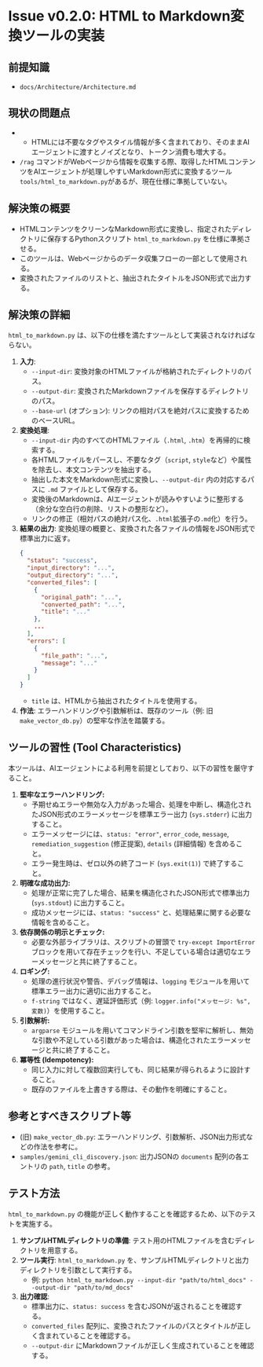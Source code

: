 # Issue v0.2.0: HTML to Markdown変換ツールの実装

## 前提知識
- `docs/Architecture/Architecture.md`

## 現状の問題点
- - HTMLには不要なタグやスタイル情報が多く含まれており、そのままAIエージェントに渡すとノイズとなり、トークン消費も増大する。
- `/rag` コマンドがWebページから情報を収集する際、取得したHTMLコンテンツをAIエージェントが処理しやすいMarkdown形式に変換するツール`tools/html_to_markdown.py`があるが、現在仕様に準拠していない。


## 解決策の概要
- HTMLコンテンツをクリーンなMarkdown形式に変換し、指定されたディレクトリに保存するPythonスクリプト `html_to_markdown.py` を仕様に準拠させる。
- このツールは、Webページからのデータ収集フローの一部として使用される。
- 変換されたファイルのリストと、抽出されたタイトルをJSON形式で出力する。

## 解決策の詳細
`html_to_markdown.py` は、以下の仕様を満たすツールとして実装されなければならない。

1.  **入力**:
    - `--input-dir`: 変換対象のHTMLファイルが格納されたディレクトリのパス。
    - `--output-dir`: 変換されたMarkdownファイルを保存するディレクトリのパス。
    - `--base-url` (オプション): リンクの相対パスを絶対パスに変換するためのベースURL。
2.  **変換処理**:
    - `--input-dir` 内のすべてのHTMLファイル（`.html`, `.htm`）を再帰的に検索する。
    - 各HTMLファイルをパースし、不要なタグ（`script`, `style`など）や属性を除去し、本文コンテンツを抽出する。
    - 抽出した本文をMarkdown形式に変換し、`--output-dir` 内の対応するパスに `.md` ファイルとして保存する。
    - 変換後のMarkdownは、AIエージェントが読みやすいように整形する（余分な空白行の削除、リストの整形など）。
    - リンクの修正（相対パスの絶対パス化、`.html`拡張子の`.md`化）を行う。
3.  **結果の出力**: 変換処理の概要と、変換された各ファイルの情報をJSON形式で標準出力に返す。
    ```json
    {
      "status": "success",
      "input_directory": "...",
      "output_directory": "...",
      "converted_files": [
        {
          "original_path": "...",
          "converted_path": "...",
          "title": "..."
        },
        ...
      ],
      "errors": [
        {
          "file_path": "...",
          "message": "..."
        }
      ]
    }
    ```
    - `title` は、HTMLから抽出されたタイトルを使用する。
4.  **作法**: エラーハンドリングや引数解析は、既存のツール（例: 旧 `make_vector_db.py`）の堅牢な作法を踏襲する。

## ツールの習性 (Tool Characteristics)
本ツールは、AIエージェントによる利用を前提としており、以下の習性を厳守すること。

1.  **堅牢なエラーハンドリング:**
    *   予期せぬエラーや無効な入力があった場合、処理を中断し、構造化されたJSON形式のエラーメッセージを標準エラー出力 (`sys.stderr`) に出力すること。
    *   エラーメッセージには、`status: "error"`, `error_code`, `message`, `remediation_suggestion` (修正提案), `details` (詳細情報) を含めること。
    *   エラー発生時は、ゼロ以外の終了コード (`sys.exit(1)`) で終了すること。
2.  **明確な成功出力:**
    *   処理が正常に完了した場合、結果を構造化されたJSON形式で標準出力 (`sys.stdout`) に出力すること。
    *   成功メッセージには、`status: "success"` と、処理結果に関する必要な情報を含めること。
3.  **依存関係の明示とチェック:**
    *   必要な外部ライブラリは、スクリプトの冒頭で `try-except ImportError` ブロックを用いて存在チェックを行い、不足している場合は適切なエラーメッセージと共に終了すること。
4.  **ロギング:**
    *   処理の進行状況や警告、デバッグ情報は、`logging` モジュールを用いて標準エラー出力に適切に出力すること。
    *   `f-string` ではなく、遅延評価形式（例: `logger.info("メッセージ: %s", 変数)`）を使用すること。
5.  **引数解析:**
    *   `argparse` モジュールを用いてコマンドライン引数を堅牢に解析し、無効な引数や不足している引数があった場合は、構造化されたエラーメッセージと共に終了すること。
6.  **冪等性 (Idempotency):**
    *   同じ入力に対して複数回実行しても、同じ結果が得られるように設計すること。
    *   既存のファイルを上書きする際は、その動作を明確にすること。

## 参考とすべきスクリプト等
- (旧) `make_vector_db.py`: エラーハンドリング、引数解析、JSON出力形式などの作法を参考に。
- `samples/gemini_cli_discovery.json`: 出力JSONの `documents` 配列の各エントリの `path`, `title` の参考。

## テスト方法
`html_to_markdown.py` の機能が正しく動作することを確認するため、以下のテストを実施する。

1.  **サンプルHTMLディレクトリの準備**: テスト用のHTMLファイルを含むディレクトリを用意する。
2.  **ツール実行**: `html_to_markdown.py` を、サンプルHTMLディレクトリと出力ディレクトリを引数として実行する。
    - 例: `python html_to_markdown.py --input-dir "path/to/html_docs" --output-dir "path/to/md_docs"`
3.  **出力確認**:
    - 標準出力に、`status: success` を含むJSONが返されることを確認する。
    - `converted_files` 配列に、変換されたファイルのパスとタイトルが正しく含まれていることを確認する。
    - `--output-dir` にMarkdownファイルが正しく生成されていることを確認する。
